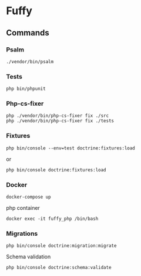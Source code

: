 # Fuffy

## Commands

### Psalm
```
./vendor/bin/psalm
```

### Tests
```
php bin/phpunit
```

### Php-cs-fixer
```
php ./vendor/bin/php-cs-fixer fix ./src
php ./vendor/bin/php-cs-fixer fix ./tests
```

### Fixtures
```
php bin/console --env=test doctrine:fixtures:load
```
or
```
php bin/console doctrine:fixtures:load
```

### Docker
```
docker-compose up
```
php container
```
docker exec -it fuffy_php /bin/bash
```

### Migrations
```
php bin/console doctrine:migration:migrate
```

Schema validation
```
php bin/console doctrine:schema:validate
```